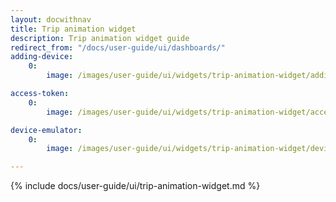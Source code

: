 ```yaml
---
layout: docwithnav
title: Trip animation widget
description: Trip animation widget guide
redirect_from: "/docs/user-guide/ui/dashboards/"
adding-device:
    0:
        image: /images/user-guide/ui/widgets/trip-animation-widget/adding-device-1-ce.png

access-token:
    0:
        image: /images/user-guide/ui/widgets/trip-animation-widget/access-token-1-ce.png

device-emulator:
    0:
        image: /images/user-guide/ui/widgets/trip-animation-widget/device-emulator.png

---
```


{% include docs/user-guide/ui/trip-animation-widget.md %}